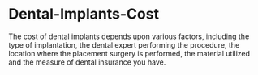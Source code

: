 # Dental-Implants-Cost
The cost of dental implants depends upon various factors, including the type of implantation, the dental expert performing the procedure, the location where the placement surgery is performed, the material utilized and the measure of dental insurance you have.
